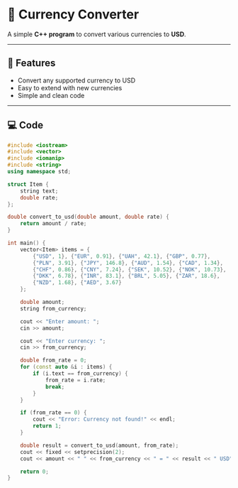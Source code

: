 # 💱 Currency Converter

A simple **C++ program** to convert various currencies to **USD**.

---

## 🔹 Features

- Convert any supported currency to USD
- Easy to extend with new currencies
- Simple and clean code

---

## 💻 Code

```cpp
#include <iostream>
#include <vector>
#include <iomanip>
#include <string>
using namespace std;

struct Item {
    string text;
    double rate;
};

double convert_to_usd(double amount, double rate) {
    return amount / rate;
}

int main() {
    vector<Item> items = {
        {"USD", 1}, {"EUR", 0.91}, {"UAH", 42.1}, {"GBP", 0.77},
        {"PLN", 3.91}, {"JPY", 146.8}, {"AUD", 1.54}, {"CAD", 1.34},
        {"CHF", 0.86}, {"CNY", 7.24}, {"SEK", 10.52}, {"NOK", 10.73},
        {"DKK", 6.78}, {"INR", 83.1}, {"BRL", 5.05}, {"ZAR", 18.6},
        {"NZD", 1.68}, {"AED", 3.67}
    };

    double amount;
    string from_currency;

    cout << "Enter amount: ";
    cin >> amount;

    cout << "Enter currency: ";
    cin >> from_currency;

    double from_rate = 0;
    for (const auto &i : items) {
        if (i.text == from_currency) {
            from_rate = i.rate;
            break;
        }
    }

    if (from_rate == 0) {
        cout << "Error: Currency not found!" << endl;
        return 1;
    }

    double result = convert_to_usd(amount, from_rate);
    cout << fixed << setprecision(2);
    cout << amount << " " << from_currency << " = " << result << " USD" << endl;

    return 0;
}
